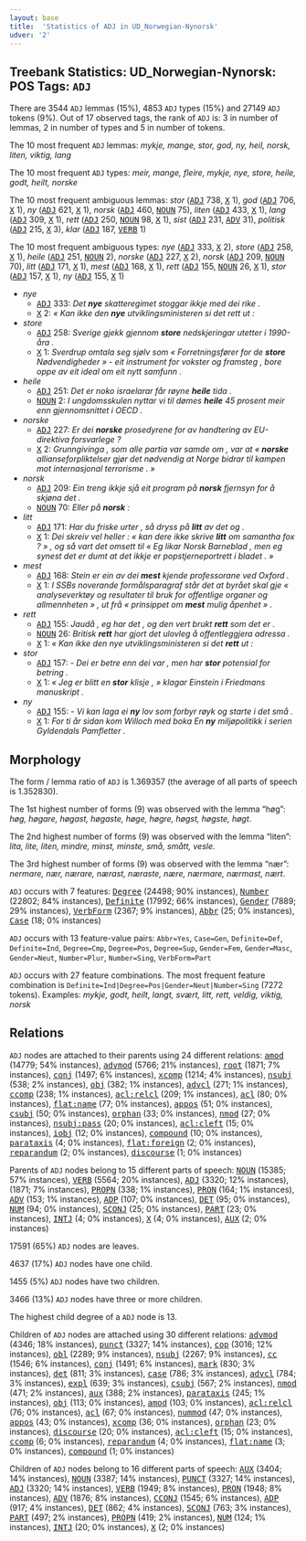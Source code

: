 ```yaml
---
layout: base
title:  'Statistics of ADJ in UD_Norwegian-Nynorsk'
udver: '2'
---
```


## Treebank Statistics: UD_Norwegian-Nynorsk: POS Tags: `ADJ`

There are 3544 `ADJ` lemmas (15%), 4853 `ADJ` types (15%) and 27149 `ADJ` tokens (9%).
Out of 17 observed tags, the rank of `ADJ` is: 3 in number of lemmas, 2 in number of types and 5 in number of tokens.

The 10 most frequent `ADJ` lemmas: <em>mykje, mange, stor, god, ny, heil, norsk, liten, viktig, lang</em>

The 10 most frequent `ADJ` types:  <em>meir, mange, fleire, mykje, nye, store, heile, godt, heilt, norske</em>

The 10 most frequent ambiguous lemmas: <em>stor</em> (<tt><a href="no_nynorsk-pos-ADJ.html">ADJ</a></tt> 738, <tt><a href="no_nynorsk-pos-X.html">X</a></tt> 1), <em>god</em> (<tt><a href="no_nynorsk-pos-ADJ.html">ADJ</a></tt> 706, <tt><a href="no_nynorsk-pos-X.html">X</a></tt> 1), <em>ny</em> (<tt><a href="no_nynorsk-pos-ADJ.html">ADJ</a></tt> 621, <tt><a href="no_nynorsk-pos-X.html">X</a></tt> 1), <em>norsk</em> (<tt><a href="no_nynorsk-pos-ADJ.html">ADJ</a></tt> 460, <tt><a href="no_nynorsk-pos-NOUN.html">NOUN</a></tt> 75), <em>liten</em> (<tt><a href="no_nynorsk-pos-ADJ.html">ADJ</a></tt> 433, <tt><a href="no_nynorsk-pos-X.html">X</a></tt> 1), <em>lang</em> (<tt><a href="no_nynorsk-pos-ADJ.html">ADJ</a></tt> 309, <tt><a href="no_nynorsk-pos-X.html">X</a></tt> 1), <em>rett</em> (<tt><a href="no_nynorsk-pos-ADJ.html">ADJ</a></tt> 250, <tt><a href="no_nynorsk-pos-NOUN.html">NOUN</a></tt> 98, <tt><a href="no_nynorsk-pos-X.html">X</a></tt> 1), <em>sist</em> (<tt><a href="no_nynorsk-pos-ADJ.html">ADJ</a></tt> 231, <tt><a href="no_nynorsk-pos-ADV.html">ADV</a></tt> 31), <em>politisk</em> (<tt><a href="no_nynorsk-pos-ADJ.html">ADJ</a></tt> 215, <tt><a href="no_nynorsk-pos-X.html">X</a></tt> 3), <em>klar</em> (<tt><a href="no_nynorsk-pos-ADJ.html">ADJ</a></tt> 187, <tt><a href="no_nynorsk-pos-VERB.html">VERB</a></tt> 1)

The 10 most frequent ambiguous types:  <em>nye</em> (<tt><a href="no_nynorsk-pos-ADJ.html">ADJ</a></tt> 333, <tt><a href="no_nynorsk-pos-X.html">X</a></tt> 2), <em>store</em> (<tt><a href="no_nynorsk-pos-ADJ.html">ADJ</a></tt> 258, <tt><a href="no_nynorsk-pos-X.html">X</a></tt> 1), <em>heile</em> (<tt><a href="no_nynorsk-pos-ADJ.html">ADJ</a></tt> 251, <tt><a href="no_nynorsk-pos-NOUN.html">NOUN</a></tt> 2), <em>norske</em> (<tt><a href="no_nynorsk-pos-ADJ.html">ADJ</a></tt> 227, <tt><a href="no_nynorsk-pos-X.html">X</a></tt> 2), <em>norsk</em> (<tt><a href="no_nynorsk-pos-ADJ.html">ADJ</a></tt> 209, <tt><a href="no_nynorsk-pos-NOUN.html">NOUN</a></tt> 70), <em>litt</em> (<tt><a href="no_nynorsk-pos-ADJ.html">ADJ</a></tt> 171, <tt><a href="no_nynorsk-pos-X.html">X</a></tt> 1), <em>mest</em> (<tt><a href="no_nynorsk-pos-ADJ.html">ADJ</a></tt> 168, <tt><a href="no_nynorsk-pos-X.html">X</a></tt> 1), <em>rett</em> (<tt><a href="no_nynorsk-pos-ADJ.html">ADJ</a></tt> 155, <tt><a href="no_nynorsk-pos-NOUN.html">NOUN</a></tt> 26, <tt><a href="no_nynorsk-pos-X.html">X</a></tt> 1), <em>stor</em> (<tt><a href="no_nynorsk-pos-ADJ.html">ADJ</a></tt> 157, <tt><a href="no_nynorsk-pos-X.html">X</a></tt> 1), <em>ny</em> (<tt><a href="no_nynorsk-pos-ADJ.html">ADJ</a></tt> 155, <tt><a href="no_nynorsk-pos-X.html">X</a></tt> 1)


* <em>nye</em>
  * <tt><a href="no_nynorsk-pos-ADJ.html">ADJ</a></tt> 333: <em>Det <b>nye</b> skatteregimet stoggar ikkje med dei rike .</em>
  * <tt><a href="no_nynorsk-pos-X.html">X</a></tt> 2: <em>« Kan ikke den <b>nye</b> utviklingsministeren si det rett ut :</em>
* <em>store</em>
  * <tt><a href="no_nynorsk-pos-ADJ.html">ADJ</a></tt> 258: <em>Sverige gjekk gjennom <b>store</b> nedskjeringar utetter i 1990-åra .</em>
  * <tt><a href="no_nynorsk-pos-X.html">X</a></tt> 1: <em>Sverdrup omtala seg sjølv som « Forretningsfører for de <b>store</b> Nødvendigheder » - eit instrument for vokster og framsteg , bore oppe av eit ideal om eit nytt samfunn .</em>
* <em>heile</em>
  * <tt><a href="no_nynorsk-pos-ADJ.html">ADJ</a></tt> 251: <em>Det er noko israelarar får røyne <b>heile</b> tida .</em>
  * <tt><a href="no_nynorsk-pos-NOUN.html">NOUN</a></tt> 2: <em>I ungdomsskulen nyttar vi til dømes <b>heile</b> 45 prosent meir enn gjennomsnittet i OECD .</em>
* <em>norske</em>
  * <tt><a href="no_nynorsk-pos-ADJ.html">ADJ</a></tt> 227: <em>Er dei <b>norske</b> prosedyrene for av handtering av EU-direktiva forsvarlege ?</em>
  * <tt><a href="no_nynorsk-pos-X.html">X</a></tt> 2: <em>Grunngivinga , som alle partia var samde om , var at « <b>norske</b> allianseforpliktelser gjør det nødvendig at Norge bidrar til kampen mot internasjonal terrorisme . »</em>
* <em>norsk</em>
  * <tt><a href="no_nynorsk-pos-ADJ.html">ADJ</a></tt> 209: <em>Ein treng ikkje sjå eit program på <b>norsk</b> fjernsyn for å skjøna det .</em>
  * <tt><a href="no_nynorsk-pos-NOUN.html">NOUN</a></tt> 70: <em>Eller på <b>norsk</b> :</em>
* <em>litt</em>
  * <tt><a href="no_nynorsk-pos-ADJ.html">ADJ</a></tt> 171: <em>Har du friske urter , så dryss på <b>litt</b> av det og .</em>
  * <tt><a href="no_nynorsk-pos-X.html">X</a></tt> 1: <em>Dei skreiv vel heller : « kan dere ikke skrive <b>litt</b> om samantha fox ? » , og så vart det omsett til « Eg likar Norsk Barneblad , men eg synest det er dumt at det ikkje er popstjerneportrett i bladet . »</em>
* <em>mest</em>
  * <tt><a href="no_nynorsk-pos-ADJ.html">ADJ</a></tt> 168: <em>Stein er ein av dei <b>mest</b> kjende professorane ved Oxford .</em>
  * <tt><a href="no_nynorsk-pos-X.html">X</a></tt> 1: <em>I SSBs noverande formålsparagraf står det at byrået skal gje « analyseverktøy og resultater til bruk for offentlige organer og allmennheten » , ut frå « prinsippet om <b>mest</b> mulig åpenhet » .</em>
* <em>rett</em>
  * <tt><a href="no_nynorsk-pos-ADJ.html">ADJ</a></tt> 155: <em>Jaudå , eg har det , og den vert brukt <b>rett</b> som det er .</em>
  * <tt><a href="no_nynorsk-pos-NOUN.html">NOUN</a></tt> 26: <em>Britisk <b>rett</b> har gjort det ulovleg å offentleggjera adressa .</em>
  * <tt><a href="no_nynorsk-pos-X.html">X</a></tt> 1: <em>« Kan ikke den nye utviklingsministeren si det <b>rett</b> ut :</em>
* <em>stor</em>
  * <tt><a href="no_nynorsk-pos-ADJ.html">ADJ</a></tt> 157: <em>- Dei er betre enn dei var , men har <b>stor</b> potensial for betring .</em>
  * <tt><a href="no_nynorsk-pos-X.html">X</a></tt> 1: <em>« Jeg er blitt en <b>stor</b> klisje , » klagar Einstein i Friedmans manuskript .</em>
* <em>ny</em>
  * <tt><a href="no_nynorsk-pos-ADJ.html">ADJ</a></tt> 155: <em>- Vi kan laga ei <b>ny</b> lov som forbyr røyk og starte i det små .</em>
  * <tt><a href="no_nynorsk-pos-X.html">X</a></tt> 1: <em>For ti år sidan kom Willoch med boka En <b>ny</b> miljøpolitikk i serien Gyldendals Pamfletter .</em>

## Morphology

The form / lemma ratio of `ADJ` is 1.369357 (the average of all parts of speech is 1.352830).

The 1st highest number of forms (9) was observed with the lemma “høg”: <em>høg, høgare, høgast, høgaste, høge, høgre, høgst, høgste, høgt</em>.

The 2nd highest number of forms (9) was observed with the lemma “liten”: <em>lita, lite, liten, mindre, minst, minste, små, smått, vesle</em>.

The 3rd highest number of forms (9) was observed with the lemma “nær”: <em>nermare, nær, nærare, nærast, næraste, nære, nærmare, nærmast, nært</em>.

`ADJ` occurs with 7 features: <tt><a href="no_nynorsk-feat-Degree.html">Degree</a></tt> (24498; 90% instances), <tt><a href="no_nynorsk-feat-Number.html">Number</a></tt> (22802; 84% instances), <tt><a href="no_nynorsk-feat-Definite.html">Definite</a></tt> (17992; 66% instances), <tt><a href="no_nynorsk-feat-Gender.html">Gender</a></tt> (7889; 29% instances), <tt><a href="no_nynorsk-feat-VerbForm.html">VerbForm</a></tt> (2367; 9% instances), <tt><a href="no_nynorsk-feat-Abbr.html">Abbr</a></tt> (25; 0% instances), <tt><a href="no_nynorsk-feat-Case.html">Case</a></tt> (18; 0% instances)

`ADJ` occurs with 13 feature-value pairs: `Abbr=Yes`, `Case=Gen`, `Definite=Def`, `Definite=Ind`, `Degree=Cmp`, `Degree=Pos`, `Degree=Sup`, `Gender=Fem`, `Gender=Masc`, `Gender=Neut`, `Number=Plur`, `Number=Sing`, `VerbForm=Part`

`ADJ` occurs with 27 feature combinations.
The most frequent feature combination is `Definite=Ind|Degree=Pos|Gender=Neut|Number=Sing` (7272 tokens).
Examples: <em>mykje, godt, heilt, langt, svært, litt, rett, veldig, viktig, norsk</em>


## Relations

`ADJ` nodes are attached to their parents using 24 different relations: <tt><a href="no_nynorsk-dep-amod.html">amod</a></tt> (14779; 54% instances), <tt><a href="no_nynorsk-dep-advmod.html">advmod</a></tt> (5766; 21% instances), <tt><a href="no_nynorsk-dep-root.html">root</a></tt> (1871; 7% instances), <tt><a href="no_nynorsk-dep-conj.html">conj</a></tt> (1497; 6% instances), <tt><a href="no_nynorsk-dep-xcomp.html">xcomp</a></tt> (1214; 4% instances), <tt><a href="no_nynorsk-dep-nsubj.html">nsubj</a></tt> (538; 2% instances), <tt><a href="no_nynorsk-dep-obj.html">obj</a></tt> (382; 1% instances), <tt><a href="no_nynorsk-dep-advcl.html">advcl</a></tt> (271; 1% instances), <tt><a href="no_nynorsk-dep-ccomp.html">ccomp</a></tt> (238; 1% instances), <tt><a href="no_nynorsk-dep-acl-relcl.html">acl:relcl</a></tt> (209; 1% instances), <tt><a href="no_nynorsk-dep-acl.html">acl</a></tt> (80; 0% instances), <tt><a href="no_nynorsk-dep-flat-name.html">flat:name</a></tt> (77; 0% instances), <tt><a href="no_nynorsk-dep-appos.html">appos</a></tt> (51; 0% instances), <tt><a href="no_nynorsk-dep-csubj.html">csubj</a></tt> (50; 0% instances), <tt><a href="no_nynorsk-dep-orphan.html">orphan</a></tt> (33; 0% instances), <tt><a href="no_nynorsk-dep-nmod.html">nmod</a></tt> (27; 0% instances), <tt><a href="no_nynorsk-dep-nsubj-pass.html">nsubj:pass</a></tt> (20; 0% instances), <tt><a href="no_nynorsk-dep-acl-cleft.html">acl:cleft</a></tt> (15; 0% instances), <tt><a href="no_nynorsk-dep-iobj.html">iobj</a></tt> (12; 0% instances), <tt><a href="no_nynorsk-dep-compound.html">compound</a></tt> (10; 0% instances), <tt><a href="no_nynorsk-dep-parataxis.html">parataxis</a></tt> (4; 0% instances), <tt><a href="no_nynorsk-dep-flat-foreign.html">flat:foreign</a></tt> (2; 0% instances), <tt><a href="no_nynorsk-dep-reparandum.html">reparandum</a></tt> (2; 0% instances), <tt><a href="no_nynorsk-dep-discourse.html">discourse</a></tt> (1; 0% instances)

Parents of `ADJ` nodes belong to 15 different parts of speech: <tt><a href="no_nynorsk-pos-NOUN.html">NOUN</a></tt> (15385; 57% instances), <tt><a href="no_nynorsk-pos-VERB.html">VERB</a></tt> (5564; 20% instances), <tt><a href="no_nynorsk-pos-ADJ.html">ADJ</a></tt> (3320; 12% instances),  (1871; 7% instances), <tt><a href="no_nynorsk-pos-PROPN.html">PROPN</a></tt> (338; 1% instances), <tt><a href="no_nynorsk-pos-PRON.html">PRON</a></tt> (164; 1% instances), <tt><a href="no_nynorsk-pos-ADV.html">ADV</a></tt> (153; 1% instances), <tt><a href="no_nynorsk-pos-ADP.html">ADP</a></tt> (107; 0% instances), <tt><a href="no_nynorsk-pos-DET.html">DET</a></tt> (95; 0% instances), <tt><a href="no_nynorsk-pos-NUM.html">NUM</a></tt> (94; 0% instances), <tt><a href="no_nynorsk-pos-SCONJ.html">SCONJ</a></tt> (25; 0% instances), <tt><a href="no_nynorsk-pos-PART.html">PART</a></tt> (23; 0% instances), <tt><a href="no_nynorsk-pos-INTJ.html">INTJ</a></tt> (4; 0% instances), <tt><a href="no_nynorsk-pos-X.html">X</a></tt> (4; 0% instances), <tt><a href="no_nynorsk-pos-AUX.html">AUX</a></tt> (2; 0% instances)

17591 (65%) `ADJ` nodes are leaves.

4637 (17%) `ADJ` nodes have one child.

1455 (5%) `ADJ` nodes have two children.

3466 (13%) `ADJ` nodes have three or more children.

The highest child degree of a `ADJ` node is 13.

Children of `ADJ` nodes are attached using 30 different relations: <tt><a href="no_nynorsk-dep-advmod.html">advmod</a></tt> (4346; 18% instances), <tt><a href="no_nynorsk-dep-punct.html">punct</a></tt> (3327; 14% instances), <tt><a href="no_nynorsk-dep-cop.html">cop</a></tt> (3016; 12% instances), <tt><a href="no_nynorsk-dep-obl.html">obl</a></tt> (2289; 9% instances), <tt><a href="no_nynorsk-dep-nsubj.html">nsubj</a></tt> (2267; 9% instances), <tt><a href="no_nynorsk-dep-cc.html">cc</a></tt> (1546; 6% instances), <tt><a href="no_nynorsk-dep-conj.html">conj</a></tt> (1491; 6% instances), <tt><a href="no_nynorsk-dep-mark.html">mark</a></tt> (830; 3% instances), <tt><a href="no_nynorsk-dep-det.html">det</a></tt> (811; 3% instances), <tt><a href="no_nynorsk-dep-case.html">case</a></tt> (786; 3% instances), <tt><a href="no_nynorsk-dep-advcl.html">advcl</a></tt> (784; 3% instances), <tt><a href="no_nynorsk-dep-expl.html">expl</a></tt> (639; 3% instances), <tt><a href="no_nynorsk-dep-csubj.html">csubj</a></tt> (567; 2% instances), <tt><a href="no_nynorsk-dep-nmod.html">nmod</a></tt> (471; 2% instances), <tt><a href="no_nynorsk-dep-aux.html">aux</a></tt> (388; 2% instances), <tt><a href="no_nynorsk-dep-parataxis.html">parataxis</a></tt> (245; 1% instances), <tt><a href="no_nynorsk-dep-obj.html">obj</a></tt> (113; 0% instances), <tt><a href="no_nynorsk-dep-amod.html">amod</a></tt> (103; 0% instances), <tt><a href="no_nynorsk-dep-acl-relcl.html">acl:relcl</a></tt> (76; 0% instances), <tt><a href="no_nynorsk-dep-acl.html">acl</a></tt> (67; 0% instances), <tt><a href="no_nynorsk-dep-nummod.html">nummod</a></tt> (47; 0% instances), <tt><a href="no_nynorsk-dep-appos.html">appos</a></tt> (43; 0% instances), <tt><a href="no_nynorsk-dep-xcomp.html">xcomp</a></tt> (36; 0% instances), <tt><a href="no_nynorsk-dep-orphan.html">orphan</a></tt> (23; 0% instances), <tt><a href="no_nynorsk-dep-discourse.html">discourse</a></tt> (20; 0% instances), <tt><a href="no_nynorsk-dep-acl-cleft.html">acl:cleft</a></tt> (15; 0% instances), <tt><a href="no_nynorsk-dep-ccomp.html">ccomp</a></tt> (6; 0% instances), <tt><a href="no_nynorsk-dep-reparandum.html">reparandum</a></tt> (4; 0% instances), <tt><a href="no_nynorsk-dep-flat-name.html">flat:name</a></tt> (3; 0% instances), <tt><a href="no_nynorsk-dep-compound.html">compound</a></tt> (1; 0% instances)

Children of `ADJ` nodes belong to 16 different parts of speech: <tt><a href="no_nynorsk-pos-AUX.html">AUX</a></tt> (3404; 14% instances), <tt><a href="no_nynorsk-pos-NOUN.html">NOUN</a></tt> (3387; 14% instances), <tt><a href="no_nynorsk-pos-PUNCT.html">PUNCT</a></tt> (3327; 14% instances), <tt><a href="no_nynorsk-pos-ADJ.html">ADJ</a></tt> (3320; 14% instances), <tt><a href="no_nynorsk-pos-VERB.html">VERB</a></tt> (1949; 8% instances), <tt><a href="no_nynorsk-pos-PRON.html">PRON</a></tt> (1948; 8% instances), <tt><a href="no_nynorsk-pos-ADV.html">ADV</a></tt> (1876; 8% instances), <tt><a href="no_nynorsk-pos-CCONJ.html">CCONJ</a></tt> (1545; 6% instances), <tt><a href="no_nynorsk-pos-ADP.html">ADP</a></tt> (917; 4% instances), <tt><a href="no_nynorsk-pos-DET.html">DET</a></tt> (862; 4% instances), <tt><a href="no_nynorsk-pos-SCONJ.html">SCONJ</a></tt> (763; 3% instances), <tt><a href="no_nynorsk-pos-PART.html">PART</a></tt> (497; 2% instances), <tt><a href="no_nynorsk-pos-PROPN.html">PROPN</a></tt> (419; 2% instances), <tt><a href="no_nynorsk-pos-NUM.html">NUM</a></tt> (124; 1% instances), <tt><a href="no_nynorsk-pos-INTJ.html">INTJ</a></tt> (20; 0% instances), <tt><a href="no_nynorsk-pos-X.html">X</a></tt> (2; 0% instances)

